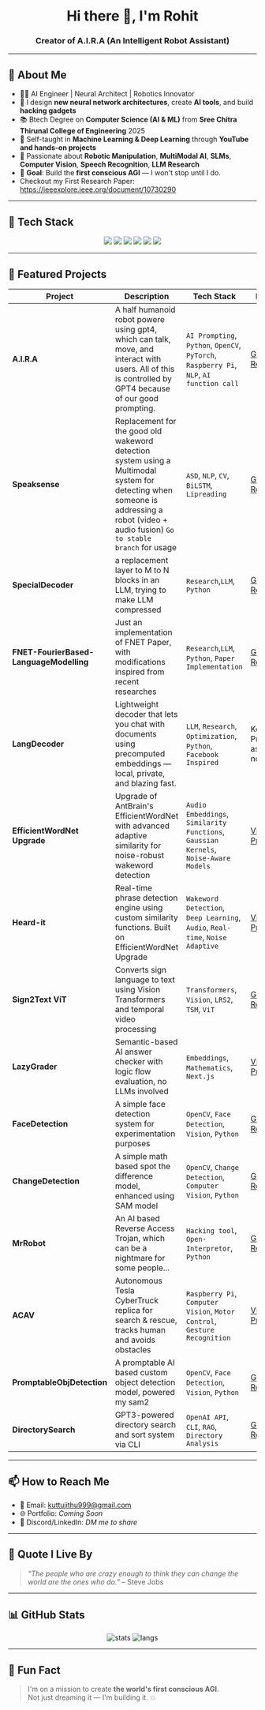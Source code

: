 <!-- Banner Image -->

<h1 align="center">Hi there 👋, I'm Rohit</h1>
<h3 align="center">Creator of A.I.R.A (An Intelligent Robot Assistant)</h3>

---

## 🚀 About Me

- 👨‍💻 AI Engineer | Neural Architect | Robotics Innovator  
- 🧠 I design **new neural network architectures**, create **AI tools**, and build **hacking gadgets**  
- 📚 Btech Degree on **Computer Science (AI & ML)** from **Sree Chitra Thirunal College of Engineering** 2025
- 🧪 Self-taught in **Machine Learning & Deep Learning** through **YouTube and hands-on projects**  
- 🤖 Passionate about **Robotic Manipulation**, **MultiModal AI**, **SLMs**, **Computer Vision**, **Speech Recognition**, **LLM Research**
- 🧬 **Goal**: Build the **first conscious AGI** — I won't stop until I do.
- Checkout my First Research Paper: https://ieeexplore.ieee.org/document/10730290
---

## 🔧 Tech Stack

<p align="center">
  <img src="https://img.shields.io/badge/Python-FFD43B?style=for-the-badge&logo=python&logoColor=darkgreen"/>
  <img src="https://img.shields.io/badge/PyTorch-EE4C2C?style=for-the-badge&logo=pytorch&logoColor=white"/>
  <img src="https://img.shields.io/badge/TensorFlow-FF6F00?style=for-the-badge&logo=tensorflow&logoColor=white"/>
  <img src="https://img.shields.io/badge/OpenCV-27338e?style=for-the-badge&logo=opencv&logoColor=white"/>
  <img src="https://img.shields.io/badge/C++-00599C?style=for-the-badge&logo=c%2B%2B&logoColor=white"/>
  <img src="https://img.shields.io/badge/Linux-FCC624?style=for-the-badge&logo=linux&logoColor=black"/>
</p>

---

## 📂 Featured Projects

| Project | Description | Tech Stack | Link |
|--------|-------------|------------|------|
| **A.I.R.A** | A half humanoid robot powere using gpt4, which can talk, move, and interact with users. All of this is controlled by GPT4 because of our good prompting. | `AI Prompting`, `Python`, `OpenCV`, `PyTorch`, `Raspberry Pi`, `NLP`, `AI function call` | [GitHub Repo](https://github.com/EurekaBotics/project-AIRA) |
| **Speaksense** | Replacement for the good old wakeword detection system using a Multimodal system for detecting when someone is addressing a robot (video + audio fusion) `Go to stable branch` for usage | `ASD`, `NLP`, `CV`, `BiLSTM`, `Lipreading` | [GitHub Repo](https://github.com/Dawn-Of-Justice/SpeakSense) |
| **SpecialDecoder** | a replacement layer to M to N blocks in an LLM, trying to make LLM compressed | `Research`,`LLM`, `Python` | [GitHub Repo](https://github.com/Rohit909-creator/SpecialDecoder) |
| **FNET-FourierBased-LanguageModelling** | Just an implementation of FNET Paper, with modifications inspired from recent researches | `Research`,`LLM`, `Python`, `Paper Implementation` | [GitHub Repo](https://github.com/Rohit909-creator/FNET-FourierBased-LanguageModelling) |
| **LangDecoder** | Lightweight decoder that lets you chat with documents using precomputed embeddings — local, private, and blazing fast. | `LLM`, `Research`, `Optimization`, `Python`, `Facebook Inspired` | Kept Private as of now |
| **EfficientWordNet Upgrade** | Upgrade of AntBrain's EfficientWordNet with advanced adaptive similarity for noise-robust wakeword detection | `Audio Embeddings`, `Similarity Functions`, `Gaussian Kernels`, `Noise-Aware Models` | [View Project](https://github.com/Rohit909-creator/EfficientWordNet_Upgrade) |
| **Heard-it** | Real-time phrase detection engine using custom similarity functions. Built on EfficientWordNet Upgrade | `Wakeword Detection`, `Deep Learning`, `Audio`, `Real-time`, `Noise Adaptive` | [View Project](https://github.com/Rohit909-creator/Heard-It) |
| **Sign2Text ViT** | Converts sign language to text using Vision Transformers and temporal video processing | `Transformers`, `Vision`, `LRS2`, `TSM`, `ViT` | [GitHub Repo](https://github.com/Rohit909-creator/Sign2Text-Vision-Transformer-Powered-Video-Processing) |
| **LazyGrader** | Semantic-based AI answer checker with logic flow evaluation, no LLMs involved | `Embeddings`, `Mathematics`, `Next.js` | [View Project](https://github.com/Harith100/LazyGrader) |
| **FaceDetection** | A simple face detection system for experimentation purposes | `OpenCV`, `Face Detection`, `Vision`, `Python` | [GitHub Repo](https://github.com/Rohit909-creator/FaceDetection) |
| **ChangeDetection** | A simple math based spot the difference model, enhanced using SAM model | `OpenCV`, `Change Detection`, `Computer Vision`, `Python` | [GitHub Repo](https://github.com/Rohit909-creator/ChangeDetection) |
| **MrRobot** | An AI based Reverse Access Trojan, which can be a nightmare for some people... | `Hacking tool`, `Open-Interpretor`, `Python` | [GitHub Repo](https://github.com/Rohit909-creator/MrRobot) |
| **ACAV** | Autonomous Tesla CyberTruck replica for search & rescue, tracks human and avoids obstacles | `Raspberry Pi`, `Computer Vision`, `Motor Control`, `Gesture Recognition` | [View Project](https://github.com/Dawn-Of-Justice/Autonomus-Construction-Aid-Vehicle) |
| **PromptableObjDetection** | A promptable AI based custom object detection model, powered my sam2 | `OpenCV`, `Face Detection`, `Vision`, `Python` | [GitHub Repo](https://github.com/Rohit909-creator/CustomObjectDetection) |
| **DirectorySearch** | GPT3-powered directory search and sort system via CLI | `OpenAI API`, `CLI`, `RAG`, `Directory Analysis` | [GitHub Repo](https://github.com/Rohit909-creator/DirectorySearch) |
---

## 📫 How to Reach Me

- 📧 Email: [kuttujithu999@gmail.com](mailto:kuttujithu999@gmail.com)  
- 🌐 Portfolio: *Coming Soon*
- 🧠 Discord/LinkedIn: *DM me to share*

---

## 🧠 Quote I Live By
> *“The people who are crazy enough to think they can change the world are the ones who do.”* – Steve Jobs

---

## 📊 GitHub Stats

<p align="center">
  <img src="https://github-readme-stats.vercel.app/api?username=Rohit909-creator&show_icons=true&theme=tokyonight" alt="stats" />
  <img src="https://github-readme-stats.vercel.app/api/top-langs/?username=Rohit909-creator&layout=compact&theme=tokyonight" alt="langs" />
</p>

---

## 🧪 Fun Fact

> I'm on a mission to create **the world's first conscious AGI**.  
> Not just dreaming it — I'm building it. 💥
